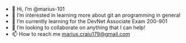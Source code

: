 - 👋 Hi, I’m @marius-101
- 👀 I’m interested in learning more about git an programming in general
- 🌱 I’m currently learning for the DevNet Associate Exam 200-901
- 💞️ I’m looking to collaborate on anything that I can help!
- 📫 How to reach me marius.craiu179@gmail.com

<!---
marius-101/marius-101 is a ✨ special ✨ repository because its `README.md` (this file) appears on your GitHub profile.
You can click the Preview link to take a look at your changes.
--->
